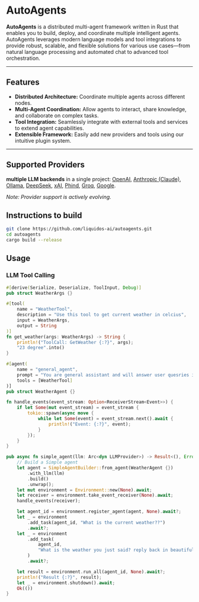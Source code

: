 # AutoAgents

**AutoAgents** is a distributed multi-agent framework written in Rust that enables you to build, deploy, and coordinate multiple intelligent agents. AutoAgents leverages modern language models and tool integrations to provide robust, scalable, and flexible solutions for various use cases—from natural language processing and automated chat to advanced tool orchestration.

---

## Features

- **Distributed Architecture:** Coordinate multiple agents across different nodes.
- **Multi-Agent Coordination:** Allow agents to interact, share knowledge, and collaborate on complex tasks.
- **Tool Integration:** Seamlessly integrate with external tools and services to extend agent capabilities.
- **Extensible Framework:** Easily add new providers and tools using our intuitive plugin system.

---

## Supported Providers

**multiple LLM backends** in a single project: [OpenAI](https://openai.com), [Anthropic (Claude)](https://www.anthropic.com), [Ollama](https://github.com/ollama/ollama), [DeepSeek](https://www.deepseek.com), [xAI](https://x.ai), [Phind](https://www.phind.com), [Groq](https://www.groq.com), [Google](https://cloud.google.com/gemini).

*Note: Provider support is actively evolving.*


## Instructions to build
```sh
git clone https://github.com/liquidos-ai/autoagents.git
cd autoagents
cargo build --release
```

## Usage

### LLM Tool Calling
```rs
#[derive(Serialize, Deserialize, ToolInput, Debug)]
pub struct WeatherArgs {}

#[tool(
    name = "WeatherTool",
    description = "Use this tool to get current weather in celcius",
    input = WeatherArgs,
    output = String
)]
fn get_weather(args: WeatherArgs) -> String {
    println!("ToolCall: GetWeather {:?}", args);
    "23 degree".into()
}

#[agent(
    name = "general_agent",
    prompt = "You are general assistant and will answer user quesries in crips manner.",
    tools = [WeatherTool]
)]
pub struct WeatherAgent {}

fn handle_events(event_stream: Option<ReceiverStream<Event>>) {
    if let Some(mut event_stream) = event_stream {
        tokio::spawn(async move {
            while let Some(event) = event_stream.next().await {
                println!("Event: {:?}", event);
            }
        });
    }
}

pub async fn simple_agent(llm: Arc<dyn LLMProvider>) -> Result<(), Error> {
    // Build a Simple agent
    let agent = SimpleAgentBuilder::from_agent(WeatherAgent {})
        .with_llm(llm)
        .build()
        .unwrap();
    let mut environment = Environment::new(None).await;
    let receiver = environment.take_event_receiver(None).await;
    handle_events(receiver);

    let agent_id = environment.register_agent(agent, None).await?;
    let _ = environment
        .add_task(agent_id, "What is the current weather??")
        .await?;
    let _ = environment
        .add_task(
            agent_id,
            "What is the weather you just said? reply back in beautiful format.",
        )
        .await?;

    let result = environment.run_all(agent_id, None).await?;
    println!("Result {:?}", result);
    let _ = environment.shutdown().await;
    Ok(())
}
```
